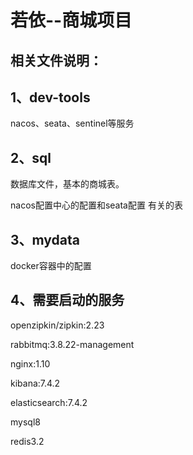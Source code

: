 # 若依--商城项目

## 相关文件说明：

## 1、dev-tools

nacos、seata、sentinel等服务

## 2、sql

数据库文件，基本的商城表。

nacos配置中心的配置和seata配置 有关的表

## 3、mydata

docker容器中的配置

## 4、需要启动的服务

openzipkin/zipkin:2.23

rabbitmq:3.8.22-management

nginx:1.10

kibana:7.4.2

elasticsearch:7.4.2

mysql8

redis3.2

